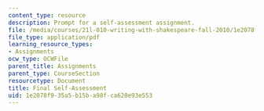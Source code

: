 ```yaml
---
content_type: resource
description: Prompt for a self-assessment assignment.
file: /media/courses/21l-010-writing-with-shakespeare-fall-2010/1e2078f935a5b15ba98fca620e93e553_MIT21L_010F10_assn09.pdf
file_type: application/pdf
learning_resource_types:
- Assignments
ocw_type: OCWFile
parent_title: Assignments
parent_type: CourseSection
resourcetype: Document
title: Final Self-Assessment
uid: 1e2078f9-35a5-b15b-a98f-ca620e93e553
---
```

